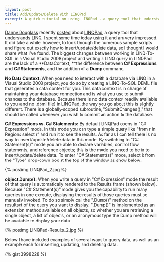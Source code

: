 ```yaml
--- 
layout: post
title: Add/Update/Delete with LINQPad
excerpt: A quick tutorial on using LINQPad - a query tool that understands LINQ.
---
```


[Danny Douglass](http://www.dannydouglass.com) recently [posted](http://www.dannydouglass.com/post/2007/12/LINQ-Editor-and-Quiz.aspx) about [LINQPad](http://www.linqpad.net), a query tool that understands LINQ. I spent some time today using it and am very impressed. It did take a while, however, to look through the numerous sample scripts and figure out exactly how to insert/update/delete data, so I thought I would share what I've found. The biggest changes between working in LINQ-To-SQL in a Visual Studio 2008 project and writing a LINQ query in LINQPad are the lack of a **DataContext, **the difference between **C# Expressions** and **C# Statements**, and the addition of a **Dump** command. 

**No Data Context:** When you need to interact with a database via LINQ in a Visual Studio 2008 project, you do so by creating a LINQ-To-SQL DBML file that generates a data context for you. This data context is in charge of maintaining your database connection and is what you use to submit changes to the database. Because there is no data context readily available to you (and no .dbml file) in LINQPad, the way you go about this is slightly different. There is a globally-scoped subroutine, "SubmitChanges()," that should be called whenever you wish to commit an action to the database. 

**C# Expressions vs. C# Statements:** By default LINQPad opens in "C# Expression" mode. In this mode you can type a simple query like "from r in Regions select r" and run it to see the results. As far as I can tell there is no way to insert/update/delete data in this mode. By switching to "C# Statement(s)" mode you are able to declare variables, control flow statements, and reference objects; this is the mode you need to be in to insert/update/delete data. To enter "C# Statement(s)" mode, select it from the "Type" drop-down box at the top of the window as show below: 

{% postimg LINQPad_2.jpg %}

**object.Dump():** When you write a query in "C# Expression" mode the result of that query is automatically rendered to the Results frame (shown below). Because "C# Statement(s)" mode gives you the capability to run many queries in one execute, displaying the results of those queries must be manually invoked. To do so simply call the ".Dump()" method on the resultset of the query you want to display. ".Dump()" is implemented as an extension method available on all objects, so whether you are retrieving a single object, a list of objects, or an anonymous type the Dump method will be available to display your data. 

{% postimg LINQPad-Results_2.jpg %}

Below I have included examples of several ways to query data, as well as an example each for inserting, updating, and deleting data. 

{% gist 3998228 %}